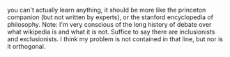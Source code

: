 you can't actually learn anything, it should be more like the princeton companion (but not written by experts), or the stanford encyclopedia of philosophy.
Note: I'm very conscious of the long history of debate over what wikipedia is and what it is not. 
Suffice to say there are inclusionists and exclusionists. 
I think my problem is not contained in that line, but nor is it orthogonal.
